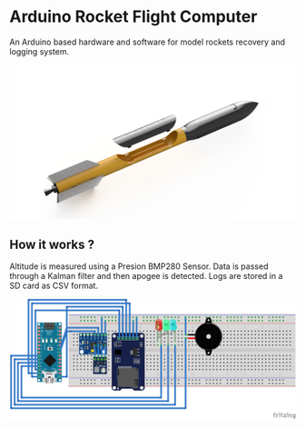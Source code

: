 # Arduino Rocket Flight Computer
An Arduino based hardware and software for model rockets recovery and logging system.

![Model 1](/renders/v1.png)

## How it works ?
Altitude is measured using a Presion BMP280 Sensor. Data is passed through a Kalman filter and then apogee is detected.
Logs are stored in a SD card as CSV format.

![Circuito](/schematics/protoboard.png)
